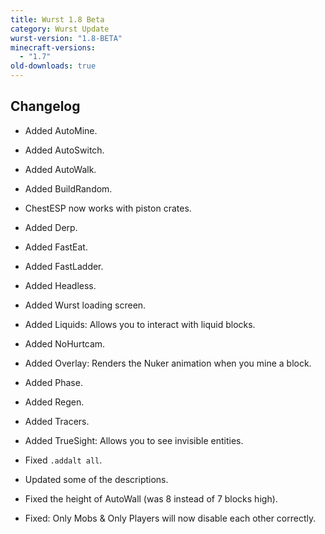```yaml
---
title: Wurst 1.8 Beta
category: Wurst Update
wurst-version: "1.8-BETA"
minecraft-versions:
  - "1.7"
old-downloads: true
---
```

## Changelog

- Added AutoMine.

- Added AutoSwitch.

- Added AutoWalk.

- Added BuildRandom.

- ChestESP now works with piston crates.

- Added Derp.

- Added FastEat.

- Added FastLadder.

- Added Headless.

- Added Wurst loading screen.

- Added Liquids: Allows you to interact with liquid blocks.

- Added NoHurtcam.

- Added Overlay: Renders the Nuker animation when you mine a block.

- Added Phase.

- Added Regen.

- Added Tracers.

- Added TrueSight: Allows you to see invisible entities.

- Fixed `.addalt all`.

- Updated some of the descriptions.

- Fixed the height of AutoWall (was 8 instead of 7 blocks high).

- Fixed: Only Mobs & Only Players will now disable each other correctly.
